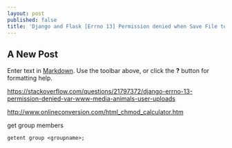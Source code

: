 ```yaml
---
layout: post
published: false
title: 'Django and Flask [Errno 13] Permission denied when Save File to Server'
---
```

## A New Post

Enter text in [Markdown](http://daringfireball.net/projects/markdown/). Use the toolbar above, or click the **?** button for formatting help.


https://stackoverflow.com/questions/21797372/django-errno-13-permission-denied-var-www-media-animals-user-uploads

http://www.onlineconversion.com/html_chmod_calculator.htm

get group members
```
getent group <groupname>;
```